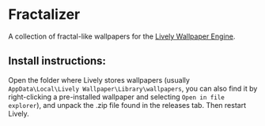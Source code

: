 # Fractalizer
A collection of fractal-like wallpapers for the [Lively Wallpaper Engine](https://github.com/rocksdanister/lively).


## Install instructions:
Open the folder where Lively stores wallpapers (usually `AppData\Local\Lively Wallpaper\Library\wallpapers`, you can also find it by right-clicking a pre-installed wallpaper and selecting `Open in file explorer`), and unpack the .zip file found in the releases tab. Then restart Lively.